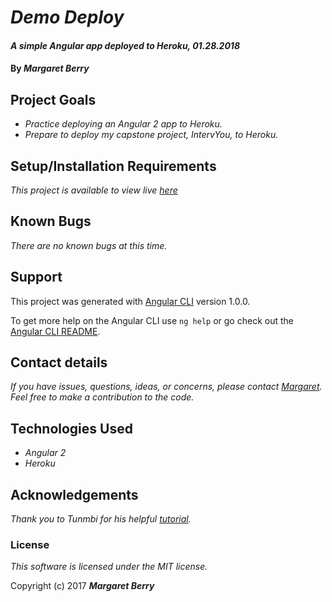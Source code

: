 # _Demo Deploy_

#### _A simple Angular app deployed to Heroku, 01.28.2018_

#### By _**Margaret Berry**_

## Project Goals
* _Practice deploying an Angular 2 app to Heroku._
* _Prepare to deploy my capstone project, IntervYou, to Heroku._

## Setup/Installation Requirements
_This project is available to view live [here](https://margaret-demo-deploy.herokuapp.com/)_

## Known Bugs
_There are no known bugs at this time._

## Support
This project was generated with [Angular CLI](https://github.com/angular/angular-cli) version 1.0.0.

To get more help on the Angular CLI use `ng help` or go check out the [Angular CLI README](https://github.com/angular/angular-cli/blob/master/README.md).

## Contact details
_If you have issues, questions, ideas, or concerns, please contact [Margaret](codeberry1@gmail.com). Feel free to make a contribution to the code._

## Technologies Used
* _Angular 2_
* _Heroku_

## Acknowledgements
_Thank you to Tunmbi for his helpful [tutorial](https://medium.com/@hellotunmbi/how-to-deploy-angular-application-to-heroku-1d56e09c5147)._

### License
*This software is licensed under the MIT license.*

Copyright (c) 2017 **_Margaret Berry_**
